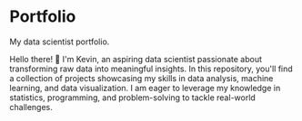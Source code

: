 # Portfolio
My data scientist portfolio.

Hello there! 👋 I'm Kevin, an aspiring data scientist passionate about transforming raw data into meaningful insights. In this repository, you'll find a collection of projects showcasing my skills in data analysis, machine learning, and data visualization. I am eager to leverage my knowledge in statistics, programming, and problem-solving to tackle real-world challenges.
